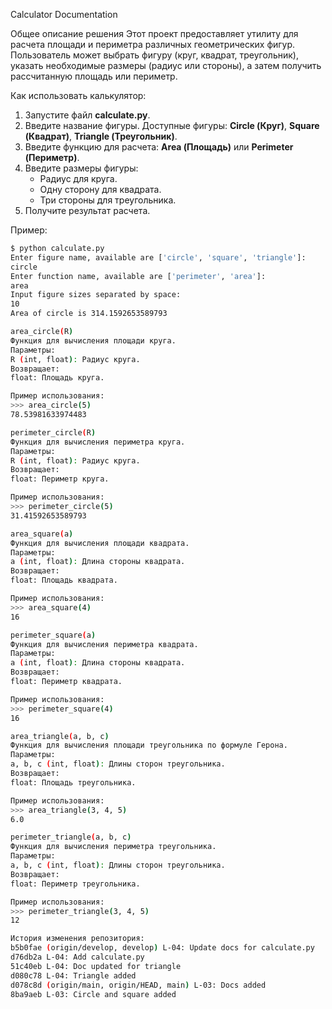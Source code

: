 Calculator Documentation

Общее описание решения
Этот проект предоставляет утилиту для расчета площади и периметра различных геометрических фигур. Пользователь может выбрать фигуру (круг, квадрат, треугольник), указать необходимые размеры (радиус или стороны), а затем получить рассчитанную площадь или периметр.

Как использовать калькулятор:
1. Запустите файл **calculate.py**.
2. Введите название фигуры. Доступные фигуры: **Circle (Круг)**, **Square (Квадрат)**, **Triangle (Треугольник)**.
3. Введите функцию для расчета: **Area (Площадь)** или **Perimeter (Периметр)**.
4. Введите размеры фигуры:
   - Радиус для круга.
   - Одну сторону для квадрата.
   - Три стороны для треугольника.
5. Получите результат расчета.

Пример:
```bash
$ python calculate.py
Enter figure name, available are ['circle', 'square', 'triangle']:
circle
Enter function name, available are ['perimeter', 'area']:
area
Input figure sizes separated by space:
10
Area of circle is 314.1592653589793

area_circle(R)
Функция для вычисления площади круга.
Параметры:
R (int, float): Радиус круга.
Возвращает:
float: Площадь круга.

Пример использования:
>>> area_circle(5)
78.53981633974483

perimeter_circle(R)
Функция для вычисления периметра круга.
Параметры:
R (int, float): Радиус круга.
Возвращает:
float: Периметр круга.

Пример использования:
>>> perimeter_circle(5)
31.41592653589793

area_square(a)
Функция для вычисления площади квадрата.
Параметры:
a (int, float): Длина стороны квадрата.
Возвращает:
float: Площадь квадрата.

Пример использования:
>>> area_square(4)
16

perimeter_square(a)
Функция для вычисления периметра квадрата.
Параметры:
a (int, float): Длина стороны квадрата.
Возвращает:
float: Периметр квадрата.

Пример использования:
>>> perimeter_square(4)
16

area_triangle(a, b, c)
Функция для вычисления площади треугольника по формуле Герона.
Параметры:
a, b, c (int, float): Длины сторон треугольника.
Возвращает:
float: Площадь треугольника.

Пример использования:
>>> area_triangle(3, 4, 5)
6.0

perimeter_triangle(a, b, c)
Функция для вычисления периметра треугольника.
Параметры:
a, b, c (int, float): Длины сторон треугольника.
Возвращает:
float: Периметр треугольника.

Пример использования:
>>> perimeter_triangle(3, 4, 5)
12

История изменения репозитория:
b5b0fae (origin/develop, develop) L-04: Update docs for calculate.py
d76db2a L-04: Add calculate.py
51c40eb L-04: Doc updated for triangle
d080c78 L-04: Triangle added
d078c8d (origin/main, origin/HEAD, main) L-03: Docs added
8ba9aeb L-03: Circle and square added
